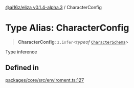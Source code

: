 [@ai16z/eliza v0.1.4-alpha.3](../index.md) / CharacterConfig

# Type Alias: CharacterConfig

> **CharacterConfig**: `z.infer`\<*typeof* [`CharacterSchema`](../variables/CharacterSchema.md)\>

Type inference

## Defined in

[packages/core/src/enviroment.ts:127](https://github.com/caevilization/cvl-cuckoo-eliza/blob/main/packages/core/src/enviroment.ts#L127)
